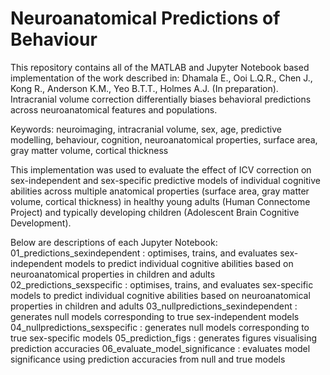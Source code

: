# Neuroanatomical Predictions of Behaviour


This repository contains all of the MATLAB and Jupyter Notebook based implementation of the work described in: Dhamala E., Ooi L.Q.R., Chen J., Kong R., Anderson K.M., Yeo B.T.T., Holmes A.J. (In preparation). Intracranial volume correction differentially biases behavioral predictions across neuroanatomical features and populations. 


Keywords: neuroimaging, intracranial volume, sex, age, predictive modelling, behaviour, cognition, neuroanatomical properties, surface area, gray matter volume, cortical thickness
 
This implementation was used to evaluate the effect of ICV correction on sex-independent and sex-specific predictive models of individual cognitive abilities across multiple anatomical properties (surface area, gray matter volume, cortical thickness) in healthy young adults (Human Connectome Project) and typically developing children (Adolescent Brain Cognitive Development). 

Below are descriptions of each Jupyter Notebook: 
01_predictions_sexindependent : optimises, trains, and evaluates sex-independent models to predict individual cognitive abilities based on neuroanatomical properties in children and adults
02_predictions_sexspecific : optimises, trains, and evaluates sex-specific models to predict individual cognitive abilities based on neuroanatomical properties in children and adults
03_nullpredictions_sexindependent : generates null models corresponding to true sex-independent models
04_nullpredictions_sexspecific : generates null models corresponding to true sex-specific models
05_prediction_figs : generates figures visualising prediction accuracies 
06_evaluate_model_significance : evaluates model significance using prediction accuracies from null and true models
